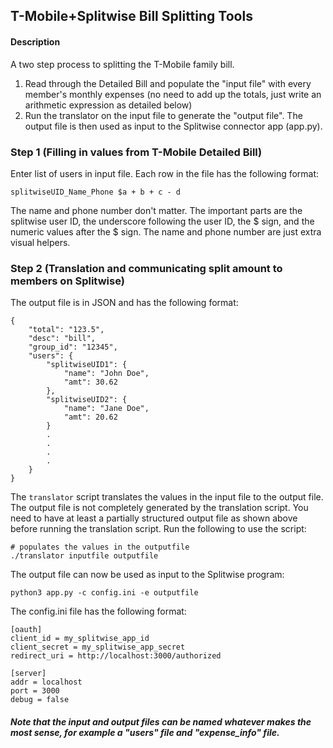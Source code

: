 ## T-Mobile+Splitwise Bill Splitting Tools

#### Description
A two step process to splitting the T-Mobile family bill.
1) Read through the Detailed Bill and populate the "input file" with every member's monthly expenses (no need to add up the totals, just write an arithmetic expression as detailed below)
2) Run the translator on the input file to generate the "output file". The output file is then used as input to the Splitwise connector app (app.py). 

### Step 1 (Filling in values from T-Mobile Detailed Bill)
Enter list of users in input file. Each row in the file has the following format:

```
splitwiseUID_Name_Phone $a + b + c - d
```

The name and phone number don't matter. The important parts are the splitwise user ID, the underscore following the user ID, the $ sign, and the numeric values after the $ sign. The name and phone number are just extra visual helpers. 

### Step 2 (Translation and communicating split amount to members on Splitwise)
The output file is in JSON and has the following format:

```
{
	"total": "123.5",
	"desc": "bill",
	"group_id": "12345",
	"users": {
		"splitwiseUID1": {
			"name": "John Doe",
			"amt": 30.62
		},
		"splitwiseUID2": {
			"name": "Jane Doe",
			"amt": 20.62
		}
		.
		.
		.
		.
	}
}
```

The `translator` script translates the values in the input file to the output file. The output file is not completely generated by the translation script. You need to have at least a partially structured output file as shown above before running the translation script. Run the following to use the script:

```
# populates the values in the outputfile
./translator inputfile outputfile
```

The output file can now be used as input to the Splitwise program:

```
python3 app.py -c config.ini -e outputfile
```

The config.ini file has the following format: 

```
[oauth]
client_id = my_splitwise_app_id
client_secret = my_splitwise_app_secret
redirect_uri = http://localhost:3000/authorized

[server]
addr = localhost
port = 3000
debug = false
```

##### Note that the input and output files can be named whatever makes the most sense, for example a "users" file and "expense_info" file. 
